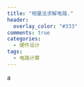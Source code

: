 ```yaml
---
title: "相量法求解电路."
header:
  overlay_color: "#333"
comments: true
categories: 
  - 硬件设计
tags:
  - 电路计算
---
```


a